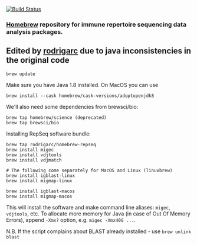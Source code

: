 [![Build Status](https://travis-ci.org/mikessh/homebrew-repseq.svg?branch=master)](https://travis-ci.org/mikessh/homebrew-repseq)

### [Homebrew](http://brew.sh) repository for immune repertoire sequencing data analysis packages.
## Edited by [rodrigarc](github.com/rodrigarc) due to java inconsistencies in the original code
```{bash}
brew update
```

Make sure you have Java 1.8 installed. On MacOS you can use

```{bash}
brew install --cask homebrew/cask-versions/adoptopenjdk8
```

We'll also need some dependencies from brewsci/bio:
```{bash}
brew tap homebrew/science (deprecated)
brew tap brewsci/bio
```

Installing RepSeq software bundle:

```{bash}
brew tap rodrigarc/homebrew-repseq
brew install migec
brew install vdjtools
brew install vdjmatch

# The following come separately for MacOS and Linux (linuxbrew)
brew install igblast-linux
brew install migmap-linux

brew install igblast-macos
brew install migmap-macos
```

This will install the software and make command line aliases: ``migec``, ``vdjtools``, etc.
To allocate more memory for Java (in case of Out Of Memory Errors), append ``-Xmx?`` option, e.g. ``migec -Xmx40G ...``.

N.B. If the script complains about BLAST already installed - use ``brew unlink blast``
